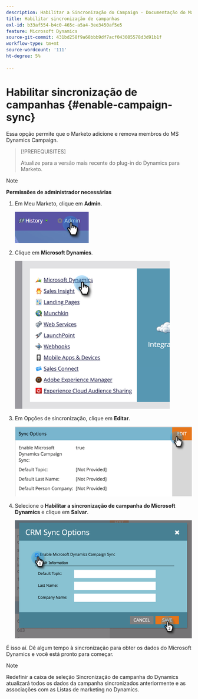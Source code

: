 ```yaml
---
description: Habilitar a Sincronização do Campaign - Documentação do Marketo - Documentação do produto
title: Habilitar sincronização de campanhas
exl-id: b33af554-b4c0-465c-a5a4-3ee3450af5e5
feature: Microsoft Dynamics
source-git-commit: 431bd258f9a68bbb9df7acf043085578d3d91b1f
workflow-type: tm+mt
source-wordcount: '111'
ht-degree: 5%

---
```


# Habilitar sincronização de campanhas {#enable-campaign-sync}

Essa opção permite que o Marketo adicione e remova membros do MS Dynamics Campaign.

>[!PREREQUISITES]
>
>Atualize para a versão mais recente do plug-in do Dynamics para Marketo.

>[!NOTE]
>
>**Permissões de administrador necessárias**

1. Em Meu Marketo, clique em **Admin**.

   ![](assets/enable-campaign-sync-1.png)

1. Clique em **Microsoft Dynamics**.

   ![](assets/enable-campaign-sync-2.png)

1. Em Opções de sincronização, clique em **Editar**.

   ![](assets/enable-campaign-sync-3.png)

1. Selecione o **Habilitar a sincronização de campanha do Microsoft Dynamics** e clique em **Salvar**.

   ![](assets/enable-campaign-sync-4.png)

É isso aí. Dê algum tempo à sincronização para obter os dados do Microsoft Dynamics e você está pronto para começar.

>[!NOTE]
>
>Redefinir a caixa de seleção Sincronização de campanha do Dynamics atualizará todos os dados da campanha sincronizados anteriormente e as associações com as Listas de marketing no Dynamics.
